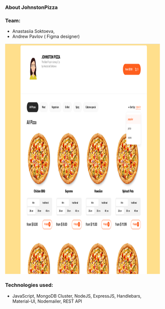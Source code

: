 ### About JohnstonPizza
  
### Team:

- Anastasiia Soktoeva,
- Andrew Pavlov ( Figma designer)


<p align="center">
  <img width="700" height="750" src="https://github.com/anastasiiasok/JohnstonPizza/blob/main/my-app/public/pizza.png">
</p>
  
### Technologies used: 
* JavaScript, MongoDB Cluster, NodeJS, ExpressJS, Handlebars, Material-UI, Nodemailer, REST API



